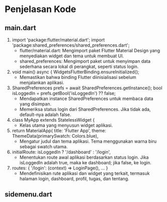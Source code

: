 # Penjelasan Kode

## main.dart
1. import 'package:flutter/material.dart';
   import 'package:shared_preferences/shared_preferences.dart';
    - flutter/material.dart: Mengimport paket Flutter Material Design yang menyediakan widget dan tema untuk membuat UI.
    - shared_preferences: Mengimport paket untuk menyimpan data sederhana secara lokal di perangkat, seperti status login.
2. void main() async {
   WidgetsFlutterBinding.ensureInitialized();
    - Memastikan bahwa binding Flutter diinisialisasi sebelum menjalankan aplikasi.
3. SharedPreferences prefs = await SharedPreferences.getInstance();
   bool isLoggedIn = prefs.getBool('isLoggedIn') ?? false;
    - Mendapatkan instance SharedPreferences untuk membaca data yang disimpan.
    - Memeriksa status login dari SharedPreferences. Jika tidak ada, default-nya adalah false.
4. class MyApp extends StatelessWidget {
    - Kelas utama yang menyusun widget aplikasi.
5. return MaterialApp(
   title: 'Flutter App',
   theme: ThemeData(primarySwatch: Colors.blue),
    - Mengatur judul dan tema aplikasi. Tema menggunakan warna biru sebagai swatch utama.
6. initialRoute: isLoggedIn ? '/dashboard' : '/login',
    - Menentukan route awal aplikasi berdasarkan status login. Jika isLoggedIn adalah true, maka ke dashboard; jika false, ke login.
7. routes: {
   '/login': (context) => LoginPage(),
   ...
   }
   - Mendefinisikan rute aplikasi dan widget yang terkait, termasuk halaman login, dashboard, profil, tugas, dan tentang.

## sidemenu.dart
